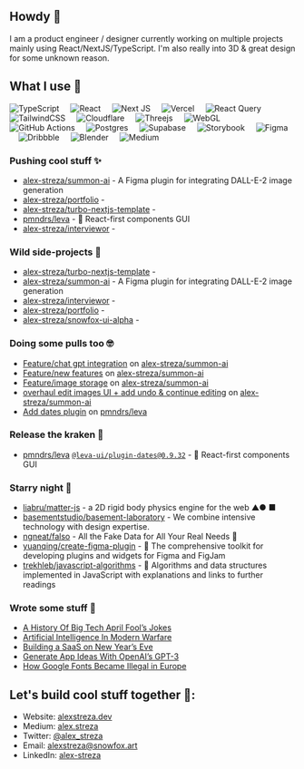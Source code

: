 ## Howdy 👋

I am a product engineer / designer currently working on multiple projects mainly using React/NextJS/TypeScript. I'm also
really into 3D & great design for some unknown reason.

## What I use 👻

![TypeScript](https://img.shields.io/badge/typescript-%23007ACC.svg?style=for-the-badge&logo=typescript&logoColor=white)
&nbsp;&nbsp;&nbsp;
![React](https://img.shields.io/badge/react-%2320232a.svg?style=for-the-badge&logo=react&logoColor=%2361DAFB)
&nbsp;&nbsp;&nbsp;
![Next JS](https://img.shields.io/badge/Next-black?style=for-the-badge&logo=next.js&logoColor=white)
&nbsp;&nbsp;&nbsp;
![Vercel](https://img.shields.io/badge/vercel-%23000000.svg?style=for-the-badge&logo=vercel&logoColor=white)
&nbsp;&nbsp;&nbsp;
![React Query](https://img.shields.io/badge/-React%20Query-FF4154?style=for-the-badge&logo=react%20query&logoColor=white)
&nbsp;&nbsp;&nbsp;
![TailwindCSS](https://img.shields.io/badge/tailwindcss-%2338B2AC.svg?style=for-the-badge&logo=tailwind-css&logoColor=white)
&nbsp;&nbsp;&nbsp;
![Cloudflare](https://img.shields.io/badge/Cloudflare-F38020?style=for-the-badge&logo=Cloudflare&logoColor=white)
&nbsp;&nbsp;&nbsp;
![Threejs](https://img.shields.io/badge/threejs-black?style=for-the-badge&logo=three.js&logoColor=white)
&nbsp;&nbsp;&nbsp;
![WebGL](https://img.shields.io/badge/WebGL-990000?logo=webgl&logoColor=white&style=for-the-badge)
&nbsp;&nbsp;&nbsp;
![GitHub Actions](https://img.shields.io/badge/github%20actions-%232671E5.svg?style=for-the-badge&logo=githubactions&logoColor=white)
&nbsp;&nbsp;&nbsp;
![Postgres](https://img.shields.io/badge/postgres-%23316192.svg?style=for-the-badge&logo=postgresql&logoColor=white)
&nbsp;&nbsp;&nbsp;
![Supabase](https://img.shields.io/badge/Supabase-3ECF8E?style=for-the-badge&logo=supabase&logoColor=white)
&nbsp;&nbsp;&nbsp;
![Storybook](https://img.shields.io/badge/-Storybook-FF4785?style=for-the-badge&logo=storybook&logoColor=white)
&nbsp;&nbsp;&nbsp;
![Figma](https://img.shields.io/badge/figma-%23F24E1E.svg?style=for-the-badge&logo=figma&logoColor=white)
&nbsp;&nbsp;&nbsp;
![Dribbble](https://img.shields.io/badge/Dribbble-EA4C89?style=for-the-badge&logo=dribbble&logoColor=white)
&nbsp;&nbsp;&nbsp;
![Blender](https://img.shields.io/badge/blender-%23F5792A.svg?style=for-the-badge&logo=blender&logoColor=white)
&nbsp;&nbsp;&nbsp;
![Medium](https://img.shields.io/badge/Medium-12100E?style=for-the-badge&logo=medium&logoColor=white)


### Pushing cool stuff ✨

- [alex-streza/summon-ai](https://github.com/alex-streza/summon-ai) - A Figma plugin for integrating DALL-E-2 image generation
- [alex-streza/portfolio](https://github.com/alex-streza/portfolio) - 
- [alex-streza/turbo-nextjs-template](https://github.com/alex-streza/turbo-nextjs-template) - 
- [pmndrs/leva](https://github.com/pmndrs/leva) - 🌋 React-first components GUI
- [alex-streza/interviewor](https://github.com/alex-streza/interviewor) - 

### Wild side-projects 🤪

- [alex-streza/turbo-nextjs-template](https://github.com/alex-streza/turbo-nextjs-template) - 
- [alex-streza/summon-ai](https://github.com/alex-streza/summon-ai) - A Figma plugin for integrating DALL-E-2 image generation
- [alex-streza/interviewor](https://github.com/alex-streza/interviewor) - 
- [alex-streza/portfolio](https://github.com/alex-streza/portfolio) - 
- [alex-streza/snowfox-ui-alpha](https://github.com/alex-streza/snowfox-ui-alpha) - 

### Doing some pulls too 🤓

- [Feature/chat gpt integration](https://github.com/alex-streza/summon-ai/pull/10) on [alex-streza/summon-ai](https://github.com/alex-streza/summon-ai)
- [Feature/new features](https://github.com/alex-streza/summon-ai/pull/9) on [alex-streza/summon-ai](https://github.com/alex-streza/summon-ai)
- [Feature/image storage](https://github.com/alex-streza/summon-ai/pull/7) on [alex-streza/summon-ai](https://github.com/alex-streza/summon-ai)
- [overhaul edit images UI &#43; add undo &amp; continue editing](https://github.com/alex-streza/summon-ai/pull/6) on [alex-streza/summon-ai](https://github.com/alex-streza/summon-ai)
- [Add dates plugin](https://github.com/pmndrs/leva/pull/387) on [pmndrs/leva](https://github.com/pmndrs/leva)

### Release the kraken 🦑

- [pmndrs/leva](https://github.com/pmndrs/leva) [`@leva-ui/plugin-dates@0.9.32`](https://github.com/pmndrs/leva/releases/tag/%40leva-ui/plugin-dates%400.9.32) - 🌋 React-first components GUI

### Starry night 🌟

- [liabru/matter-js](https://github.com/liabru/matter-js) - a 2D rigid body physics engine for the web ▲● ■
- [basementstudio/basement-laboratory](https://github.com/basementstudio/basement-laboratory) - We combine intensive technology with design expertise.
- [ngneat/falso](https://github.com/ngneat/falso) - All the Fake Data for All Your Real Needs 🙂
- [yuanqing/create-figma-plugin](https://github.com/yuanqing/create-figma-plugin) - :battery: The comprehensive toolkit for developing plugins and widgets for Figma and FigJam
- [trekhleb/javascript-algorithms](https://github.com/trekhleb/javascript-algorithms) - 📝 Algorithms and data structures implemented in JavaScript with explanations and links to further readings

### Wrote some stuff 📝

- [A History Of Big Tech April Fool’s Jokes](https://www.alexstreza.dev/posts/a-history-of-big-tech-april-fools-jokes/)
- [Artificial Intelligence In Modern Warfare](https://www.alexstreza.dev/posts/artificial-intelligence-in-modern-warfare/)
- [Building a SaaS on New Year’s Eve](https://www.alexstreza.dev/posts/building-a-saas-on-new-years-eve/)
- [Generate App Ideas With OpenAI’s GPT-3](https://www.alexstreza.dev/posts/generate-app-ideas-with-openais-gpt-3/)
- [How Google Fonts Became Illegal in Europe](https://www.alexstreza.dev/posts/how-google-fonts-became-illegal-in-europe/)

## Let's build cool stuff together 🤝:

- Website: [alexstreza.dev](https://www.alexstreza.dev)
- Medium: [alex.streza](https://medium.com/@alex.streza)
- Twitter: [@alex_streza](https://twitter.com/alex_streza)
- Email: [alexstreza@snowfox.art](mailto:alexstreza@snowfox.art)
- LinkedIn: [alex-streza](https://linkedin.com/in/alex-streza)
